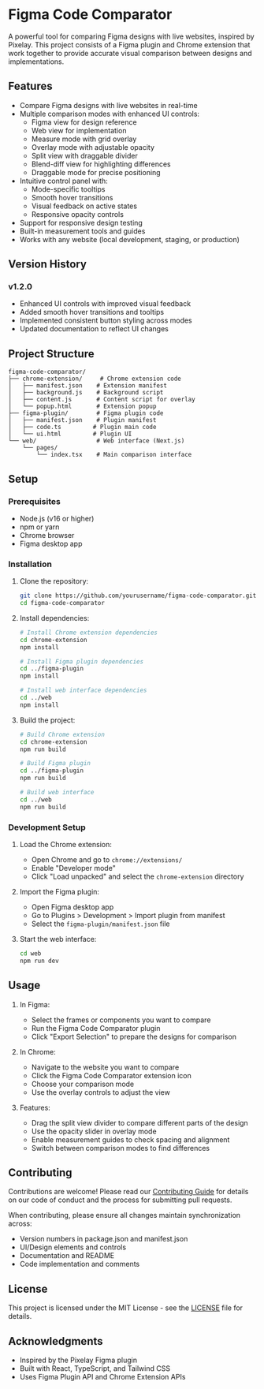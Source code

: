 # Figma Code Comparator

A powerful tool for comparing Figma designs with live websites, inspired by Pixelay. This project consists of a Figma plugin and Chrome extension that work together to provide accurate visual comparison between designs and implementations.

## Features

- Compare Figma designs with live websites in real-time
- Multiple comparison modes with enhanced UI controls:
  - Figma view for design reference
  - Web view for implementation
  - Measure mode with grid overlay
  - Overlay mode with adjustable opacity
  - Split view with draggable divider
  - Blend-diff view for highlighting differences
  - Draggable mode for precise positioning
- Intuitive control panel with:
  - Mode-specific tooltips
  - Smooth hover transitions
  - Visual feedback on active states
  - Responsive opacity controls
- Support for responsive design testing
- Built-in measurement tools and guides
- Works with any website (local development, staging, or production)

## Version History

### v1.2.0
- Enhanced UI controls with improved visual feedback
- Added smooth hover transitions and tooltips
- Implemented consistent button styling across modes
- Updated documentation to reflect UI changes

## Project Structure

```
figma-code-comparator/
├── chrome-extension/     # Chrome extension code
│   ├── manifest.json    # Extension manifest
│   ├── background.js    # Background script
│   ├── content.js       # Content script for overlay
│   └── popup.html       # Extension popup
├── figma-plugin/        # Figma plugin code
│   ├── manifest.json    # Plugin manifest
│   ├── code.ts         # Plugin main code
│   └── ui.html         # Plugin UI
└── web/                 # Web interface (Next.js)
    └── pages/
        └── index.tsx    # Main comparison interface
```

## Setup

### Prerequisites

- Node.js (v16 or higher)
- npm or yarn
- Chrome browser
- Figma desktop app

### Installation

1. Clone the repository:
   ```bash
   git clone https://github.com/yourusername/figma-code-comparator.git
   cd figma-code-comparator
   ```

2. Install dependencies:
   ```bash
   # Install Chrome extension dependencies
   cd chrome-extension
   npm install

   # Install Figma plugin dependencies
   cd ../figma-plugin
   npm install

   # Install web interface dependencies
   cd ../web
   npm install
   ```

3. Build the project:
   ```bash
   # Build Chrome extension
   cd chrome-extension
   npm run build

   # Build Figma plugin
   cd ../figma-plugin
   npm run build

   # Build web interface
   cd ../web
   npm run build
   ```

### Development Setup

1. Load the Chrome extension:
   - Open Chrome and go to `chrome://extensions/`
   - Enable "Developer mode"
   - Click "Load unpacked" and select the `chrome-extension` directory

2. Import the Figma plugin:
   - Open Figma desktop app
   - Go to Plugins > Development > Import plugin from manifest
   - Select the `figma-plugin/manifest.json` file

3. Start the web interface:
   ```bash
   cd web
   npm run dev
   ```

## Usage

1. In Figma:
   - Select the frames or components you want to compare
   - Run the Figma Code Comparator plugin
   - Click "Export Selection" to prepare the designs for comparison

2. In Chrome:
   - Navigate to the website you want to compare
   - Click the Figma Code Comparator extension icon
   - Choose your comparison mode
   - Use the overlay controls to adjust the view

3. Features:
   - Drag the split view divider to compare different parts of the design
   - Use the opacity slider in overlay mode
   - Enable measurement guides to check spacing and alignment
   - Switch between comparison modes to find differences

## Contributing

Contributions are welcome! Please read our [Contributing Guide](CONTRIBUTING.md) for details on our code of conduct and the process for submitting pull requests.

When contributing, please ensure all changes maintain synchronization across:
- Version numbers in package.json and manifest.json
- UI/Design elements and controls
- Documentation and README
- Code implementation and comments

## License

This project is licensed under the MIT License - see the [LICENSE](LICENSE) file for details.

## Acknowledgments

- Inspired by the Pixelay Figma plugin
- Built with React, TypeScript, and Tailwind CSS
- Uses Figma Plugin API and Chrome Extension APIs